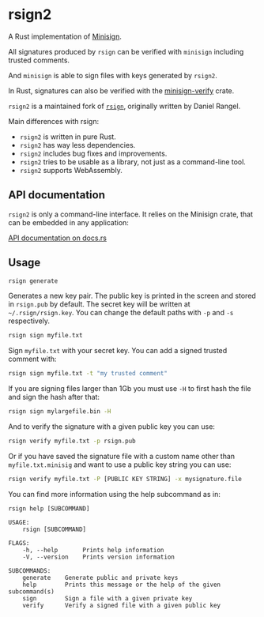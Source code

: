 # rsign2

A Rust implementation of [Minisign](https://jedisct1.github.io/minisign/).

All signatures produced by `rsign` can be verified with `minisign` including trusted comments.

And `minisign` is able to sign files with keys generated by `rsign2`.

In Rust, signatures can also be verified with the [minisign-verify](https://docs.rs/minisign-verify) crate.

`rsign2` is a maintained fork of [`rsign`](https://docs.rs/crate/rsign/), originally written by Daniel Rangel.

Main differences with rsign:

- `rsign2` is written in pure Rust.
- `rsign2` has way less dependencies.
- `rsign2` includes bug fixes and improvements.
- `rsign2` tries to be usable as a library, not just as a command-line tool.
- `rsign2` supports WebAssembly.

## API documentation

`rsign2` is only a command-line interface. It relies on the Minisign crate, that can be embedded in any application:

[API documentation on docs.rs](https://docs.rs/minisign)

## Usage

```sh
rsign generate
```

Generates a new key pair. The public key is printed in the screen and stored in `rsign.pub` by default. The secret key will be written at `~/.rsign/rsign.key`. You can change the default paths with `-p` and `-s` respectively.

```sh
rsign sign myfile.txt
```

Sign `myfile.txt` with your secret key. You can add a signed trusted comment with:

```sh
rsign sign myfile.txt -t "my trusted comment"
```

If you are signing files larger than 1Gb you must use `-H` to first hash the file and sign the hash after that:

```sh
rsign sign mylargefile.bin -H
```

And to verify the signature with a given public key you can use:

```sh
rsign verify myfile.txt -p rsign.pub
```

Or if you have saved the signature file with a custom name other than `myfile.txt.minisig` and want to use a public key string you can use:

```sh
rsign verify myfile.txt -P [PUBLIC KEY STRING] -x mysignature.file
```

You can find more information using the help subcommand as in:

```text
rsign help [SUBCOMMAND]

USAGE:
    rsign [SUBCOMMAND]

FLAGS:
    -h, --help       Prints help information
    -V, --version    Prints version information

SUBCOMMANDS:
    generate    Generate public and private keys
    help        Prints this message or the help of the given subcommand(s)
    sign        Sign a file with a given private key
    verify      Verify a signed file with a given public key
```

